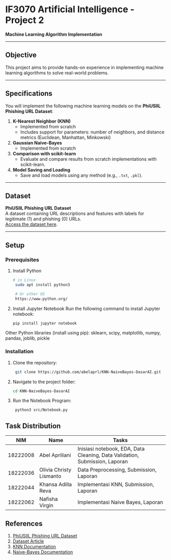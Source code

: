 # IF3070 Artificial Intelligence - Project 2  
**Machine Learning Algorithm Implementation**  

---

## Objective  
This project aims to provide hands-on experience in implementing machine learning algorithms to solve real-world problems.  

---

## Specifications  
You will implement the following machine learning models on the **PhiUSIIL Phishing URL Dataset**:  
1. **K-Nearest Neighbor (KNN)**  
   - Implemented from scratch  
   - Includes support for parameters: number of neighbors, and distance metrics (Euclidean, Manhattan, Minkowski)  
2. **Gaussian Naive-Bayes**  
   - Implemented from scratch  
3. **Comparison with scikit-learn**  
   - Evaluate and compare results from scratch implementations with scikit-learn.  
4. **Model Saving and Loading**  
   - Save and load models using any method (e.g., `.txt`, `.pkl`).  

---

## Dataset  
**PhiUSIIL Phishing URL Dataset**  
A dataset containing URL descriptions and features with labels for legitimate (1) and phishing (0) URLs.  
[Access the dataset here](https://archive.ics.uci.edu/dataset/967/phiusiil+phishing+url+dataset).  

---

## Setup  

### Prerequisites  
1. Install Python  
   ```bash  
   # in Linux
    sudo apt install python3

    # Or other OS
    https://www.python.org/

2. Install Jupyter Notebook
Run the following command to install Jupyter notebook:
   ```bash 
   pip install jupyter notebook

Other Python libraries (install using pip): sklearn, scipy, matplotlib, numpy, pandas, joblib, pickle

### Installation
1. Clone the repository:
   ```bash 
    git clone https://github.com/abelaprl/KNN-NaiveBayes-DasarAI.git  
2. Navigate to the project folder:
    ```bash 
    cd KNN-NaiveBayes-DasarAI  
3. Run the Notebook Program:
   ```bash 
    python3 src/Notebook.py  

## Task Distribution  

| NIM       | Name                     | Tasks                                   |  
|-----------|--------------------------|-----------------------------------------|  
| 18222008  | Abel Apriliani           | Inisiasi notebook, EDA, Data Cleaning, Data Validation, Submission, Laporan     |  
| 18222036  | Olivia Christy Lismanto  | Data Preprocessing, Submission, Laporan                     |  
| 18222044  | Khansa Adilla Reva       | Implementasi KNN, Submission, Laporan      |  
| 18222062  | Nafisha Virgin           | Implementasi Naive Bayes, Laporan                   |  
## References

1. [PhiUSIIL Phishing URL Dataset](https://archive.ics.uci.edu/dataset/967/phiusiil+phishing+url+dataset)
2. [Dataset Article](https://www.sciencedirect.com/science/article/abs/pii/S0167404823004558?via%3Dihub)
3. [KNN Documentation](https://scikit-learn.org/1.5/modules/neighbors.html)
4. [Naive-Bayes Documentation](https://scikit-learn.org/1.5/modules/naive_bayes.html)

